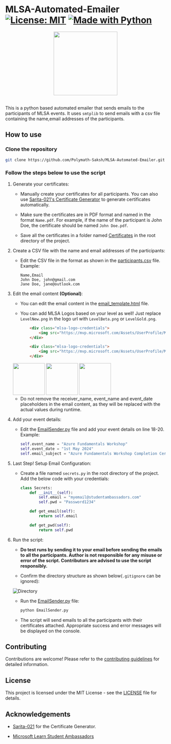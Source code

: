 # MLSA-Automated-Emailer [![License: MIT][License-Badge]](LICENSE.md) [![Made with Python][Python-Badge]](https://www.python.org/)

<img src="https://mvp.microsoft.com/Assets/UserProfile/MSA/Badge/LevelNew.png" height="200" style="display: block; margin: 0 auto;"><br>

This is a python based automated emailer that sends emails to the participants of MLSA events. It uses `smtplib` to send emails with a csv file containing the name,email addresses of the participants.

## How to use

### Clone the repository

```bash
git clone https://github.com/Polymath-Saksh/MLSA-Automated-Emailer.git
```

### Follow the steps below to use the script

1. Generate your certificates:

    - Manually create your certificates for all participants.  You can also use [Sarita-021's Certificate Generator](https://github.com/Sarita-021/MLSA-Certificate-Generator) to generate certificates automatically.

    - Make sure the certificates are in PDF format and named in the format `Name.pdf`. For example, if the name of the participant is John Doe, the certificate should be named `John Doe.pdf`.

    - Save all the certificates in a folder named [Certificates](Certificates) in the root directory of the project.

2. Create a CSV file with the name and email addresses of the participants:

    - Edit the CSV file in the format as shown in the [participants.csv](participants.csv) file.
    Example:

        ```csv
        Name,Email
        John Doe, john@gmail.com
        Jane Doe, jane@outlook.com
        ```

3. Edit the email content **(Optional)**:

    - You can edit the email content in the [email_template.html](email_template.html) file.
    
    - You can add MLSA Logos based on your level as well! Just replace `LevelNew.png` in the logo url with `LevelBeta.png` or `LevelGold.png`.

        ```html
            <div class="mlsa-logo-credentials">
                <img src="https://mvp.microsoft.com/Assets/UserProfile/MSA/Badge/LevelGold.png" alt="Microsoft Learn Student Ambassador Logo" width="100">
            </div>

            <div class="mlsa-logo-credentials">
                <img src="https://mvp.microsoft.com/Assets/UserProfile/MSA/Badge/LevelNew.png" alt="Microsoft Learn Student Ambassador Logo" width="100">
            </div>
        ```

    <img src="https://mvp.microsoft.com/Assets/UserProfile/MSA/Badge/LevelNew.png" height="100">
    <img src="https://mvp.microsoft.com/Assets/UserProfile/MSA/Badge/LevelBeta.png" height="100">
    <img src="https://mvp.microsoft.com/Assets/UserProfile/MSA/Badge/LevelGold.png" height="100"><br>

    - Do not remove the receiver_name, event_name and event_date placeholders in the email content, as they will be replaced with the actual values during runtime.

4. Add your event details:

    - Edit the [EmailSender.py](EmailSender.py) file and add your event details on line 18-20. Example:

        ```python
        self.event_name = "Azure Fundamentals Workshop"
        self.event_date = "1st May 2024"
        self.email_subject = "Azure Fundamentals Workshop Completion Certificate"
        ```

5. Last Step! Setup Email Configuration:

    - Create a file named `secrets.py` in the root directory of the project. Add the below code with your credentials:

        ```python
        class Secrets:
            def __init__(self):
                self.email = "myemail@studentambassadors.com"
                self.pwd = "Password1234"

            def get_email(self):
                return self.email

            def get_pwd(self):
                return self.pwd
        ```

6. Run the script:

    - **Do test runs by sending it to your email before sending the emails to all the participants. Author is not responsible for any misuse or error of the script. Contributors are advised to use the script responsibly.**

    - Confirm the directory structure as shown below(`.gitignore` can be ignored):

    ![Directory](Directory.png)

    - Run the [EmailSender.py](EmailSender.py) file:

        ```bash
        python EmailSender.py
        ```

    - The script will send emails to all the participants with their certificates attached. Appropriate success and error messages will be displayed on the console.

## Contributing

Contributions are welcome! Please refer to the [contributing guidelines](CONTRIBUTING.md) for detailed information.

## License

This project is licensed under the MIT License - see the [LICENSE](LICENSE) file for details.

## Acknowledgements

- [Sarita-021](https://github.com/Sarita-021) for the Certificate Generator.

- [Microsoft Learn Student Ambassadors](https://studentambassadors.microsoft.com/)

[License-Badge]:        https://img.shields.io/badge/License-MIT-blue.svg

[Python-Badge]: https://img.shields.io/badge/Python-FFFFFF?logo=python&logoColor=000
